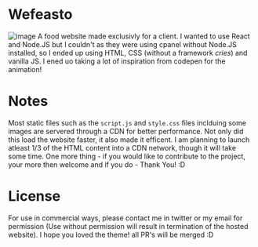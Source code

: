 # Wefeasto
![image](https://user-images.githubusercontent.com/71135230/175470723-08abf632-552e-489c-9d2b-a2bd37ca9a9e.png)
A food website made exclusivly for a client. I wanted to use React and Node.JS but I couldn't as they were using cpanel without Node.JS installed, so I ended up using HTML, CSS (without a framework _cries_) and vanilla JS. I ened uo taking a lot of inspiration from codepen for the animation!

# Notes
Most static files such as the ``script.js`` and ``style.css`` files inclduing some images are servered through a CDN for better performance. Not only did this load the website faster, it also made it efficent. I am planning to launch atleast 1/3 of the HTML content into a CDN network, though it will take some time. One more thing - if you would like to contribute to the project, your more then welcome and if you do - Thank You! :D

# License 
For use in commercial ways, please contact me in twitter or my email for permission (Use without permission will result in termination of the hosted website). I hope you loved the theme! all PR's will be merged :D
